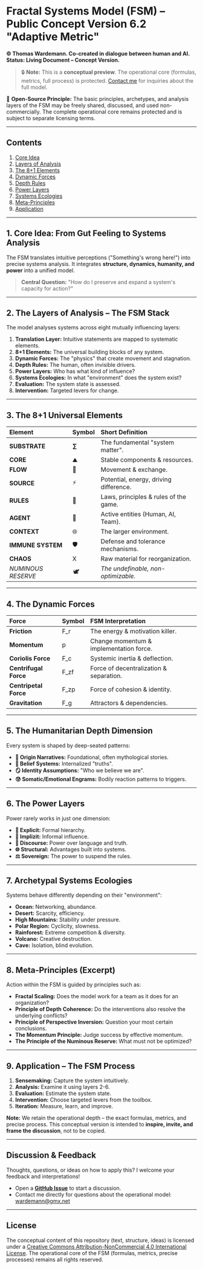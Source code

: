 # **Fractal Systems Model (FSM) – Public Concept Version 6.2 "Adaptive Metric"**

**© Thomas Wardemann. Co-created in dialogue between human and AI. Status: Living Document – Concept Version.**
> 🔒 **Note:** This is a **conceptual preview**. The operational core (formulas, metrics, full process) is protected. [Contact me](mailto:wardemann@gmx.net) for inquiries about the full model.

🔄 **Open-Source Principle:** The basic principles, archetypes, and analysis layers of the FSM may be freely shared, discussed, and used non-commercially. The complete operational core remains protected and is subject to separate licensing terms.

---

## Contents
1. [Core Idea](#1-core-idea-from-gut-feeling-to-systems-analysis)
2. [Layers of Analysis](#2-the-layers-of-analysis--the-fsm-stack)
3. [The 8+1 Elements](#3-the-81-universal-elements)
4. [Dynamic Forces](#4-the-dynamic-forces)
5. [Depth Rules](#5-the-humanitarian-depth-dimension)
6. [Power Layers](#6-the-power-layers)
7. [Systems Ecologies](#7-archetypal-systems-ecologies)
8. [Meta-Principles](#8-meta-principles-excerpt)
9. [Application](#9-application--the-fsm-process)

---

## 1. Core Idea: From Gut Feeling to Systems Analysis

The FSM translates intuitive perceptions ("Something's wrong here!") into precise systems analysis. It integrates **structure, dynamics, humanity, and power** into a unified model.

> **Central Question:** "How do I preserve and expand a system's capacity for action?"

---

## 2. The Layers of Analysis – The FSM Stack

The model analyses systems across eight mutually influencing layers:

1.  **Translation Layer:** Intuitive statements are mapped to systematic elements.
2.  **8+1 Elements:** The universal building blocks of any system.
3.  **Dynamic Forces:** The "physics" that create movement and stagnation.
4.  **Depth Rules:** The human, often invisible drivers.
5.  **Power Layers:** Who has what kind of influence?
6.  **Systems Ecologies:** In what "environment" does the system exist?
7.  **Evaluation:** The system state is assessed.
8.  **Intervention:** Targeted levers for change.

---

## 3. The 8+1 Universal Elements

| Element | Symbol | Short Definition |
| :--- | :--- | :--- |
| **SUBSTRATE** | **∑** | The fundamental "system matter". |
| **CORE** | ⛰️ | Stable components & resources. |
| **FLOW** | 🔄 | Movement & exchange. |
| **SOURCE** | ⚡ | Potential, energy, driving difference. |
| **RULES** | 📜 | Laws, principles & rules of the game. |
| **AGENT** | 🤖 | Active entities (Human, AI, Team). |
| **CONTEXT** | 🌐 | The larger environment. |
| **IMMUNE SYSTEM**| 🛡️ | Defense and tolerance mechanisms. |
| **CHAOS** | Χ | Raw material for reorganization. |
| *NUMINOUS RESERVE* | *🕊️* | *The undefinable, non-optimizable.* |

---

## 4. The Dynamic Forces

| Force | Symbol | FSM Interpretation |
| :--- | :--- | :--- |
| **Friction** | F_r | The energy & motivation killer. |
| **Momentum** | p | Change momentum & implementation force. |
| **Coriolis Force** | F_c | Systemic inertia & deflection. |
| **Centrifugal Force** | F_zf | Force of decentralization & separation. |
| **Centripetal Force** | F_zp | Force of cohesion & identity. |
| **Gravitation** | F_g | Attractors & dependencies. |

---

## 5. The Humanitarian Depth Dimension

Every system is shaped by deep-seated patterns:
*   **🌋 Origin Narratives:** Foundational, often mythological stories.
*   **🧠 Belief Systems:** Internalized "truths".
*   **🪞 Identity Assumptions:** "Who we believe we are".
*   **😰 Somatic/Emotional Engrams:** Bodily reaction patterns to triggers.

---

## 6. The Power Layers

Power rarely works in just one dimension:
*   **💪 Explicit:** Formal hierarchy.
*   **🧠 Implizit:** Informal influence.
*   **📣 Discourse:** Power over language and truth.
*   **🌐 Structural:** Advantages built into systems.
*   **⚖️ Sovereign:** The power to suspend the rules.

---

## 7. Archetypal Systems Ecologies

Systems behave differently depending on their "environment":
*   **Ocean:** Networking, abundance.
*   **Desert:** Scarcity, efficiency.
*   **High Mountains:** Stability under pressure.
*   **Polar Region:** Cyclicity, slowness.
*   **Rainforest:** Extreme competition & diversity.
*   **Volcano:** Creative destruction.
*   **Cave:** Isolation, blind evolution.

---

## 8. Meta-Principles (Excerpt)

Action within the FSM is guided by principles such as:
*   **Fractal Scaling:** Does the model work for a team as it does for an organization?
*   **Principle of Depth Coherence:** Do the interventions also resolve the underlying conflicts?
*   **Principle of Perspective Inversion:** Question your most certain conclusions.
*   **The Momentum Principle:** Judge success by effective momentum.
*   **The Principle of the Numinous Reserve:** What must not be optimized?

---

## 9. Application – The FSM Process

1.  **Sensemaking:** Capture the system intuitively.
2.  **Analysis:** Examine it using layers 2-6.
3.  **Evaluation:** Estimate the system state.
4.  **Intervention:** Choose targeted levers from the toolbox.
5.  **Iteration:** Measure, learn, and improve.

**Note:** We retain the operational depth – the exact formulas, metrics, and precise process. This conceptual version is intended to **inspire, invite, and frame the discussion**, not to be copied.

---

## Discussion & Feedback

Thoughts, questions, or ideas on how to apply this? I welcome your feedback and interpretations!

*   Open a [**GitHub Issue**](../../issues) to start a discussion.
*   Contact me directly for questions about the operational model: [wardemann@gmx.net](mailto:wardemann@gmx.net)

---

## License
The conceptual content of this repository (text, structure, ideas) is licensed under a [Creative Commons Attribution-NonCommercial 4.0 International License](LICENSE.md).
The operational core of the FSM (formulas, metrics, precise processes) remains all rights reserved.
